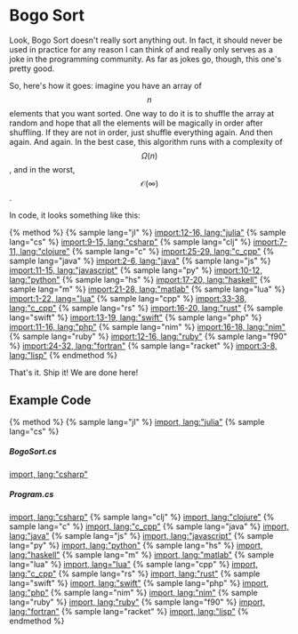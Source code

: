 # Bogo Sort
Look, Bogo Sort doesn't really sort anything out.
In fact, it should never be used in practice for any reason I can think of and really only serves as a joke in the programming community.
As far as jokes go, though, this one's pretty good.

So, here's how it goes:
imagine you have an array of $$n$$ elements that you want sorted.
One way to do it is to shuffle the array at random and hope that all the elements will be magically in order after shuffling.
If they are not in order, just shuffle everything again.
And then again. And again.
In the best case, this algorithm runs with a complexity of $$\Omega(n)$$, and in the worst, $$\mathcal{O}(\infty)$$.

In code, it looks something like this:

{% method %}
{% sample lang="jl" %}
[import:12-16, lang:"julia"](code/julia/bogo.jl)
{% sample lang="cs" %}
[import:9-15, lang:"csharp"](code/csharp/BogoSort.cs)
{% sample lang="clj" %}
[import:7-11, lang:"clojure"](code/clojure/bogo.clj)
{% sample lang="c" %}
[import:25-29, lang:"c_cpp"](code/c/bogo_sort.c)
{% sample lang="java" %}
[import:2-6, lang:"java"](code/java/bogo.java)
{% sample lang="js" %}
[import:11-15, lang:"javascript"](code/javascript/bogo.js)
{% sample lang="py" %}
[import:10-12, lang:"python"](code/python/bogo.py)
{% sample lang="hs" %}
[import:17-20, lang:"haskell"](code/haskell/bogoSort.hs)
{% sample lang="m" %}
[import:21-28, lang:"matlab"](code/matlab/bogosort.m)
{% sample lang="lua" %}
[import:1-22, lang="lua"](code/lua/bogosort.lua)
{% sample lang="cpp" %}
[import:33-38, lang:"c_cpp"](code/c++/bogosort.cpp)
{% sample lang="rs" %}
[import:16-20, lang:"rust"](code/rust/bogosort.rs)
{% sample lang="swift" %}
[import:13-19, lang:"swift"](code/swift/bogosort.swift)
{% sample lang="php" %}
[import:11-16, lang:"php"](code/php/bogo_sort.php)
{% sample lang="nim" %}
[import:16-18, lang:"nim"](code/nim/bogo_sort.nim)
{% sample lang="ruby" %}
[import:12-16, lang:"ruby"](code/ruby/bogo.rb)
{% sample lang="f90" %}
[import:24-32, lang:"fortran"](code/fortran/bogo.f90)
{% sample lang="racket" %}
[import:3-8, lang:"lisp"](code/racket/bogo_sort.rkt)
{% endmethod %}

That's it.
Ship it!
We are done here!

## Example Code 
{% method %}
{% sample lang="jl" %}
[import, lang:"julia"](code/julia/bogo.jl)
{% sample lang="cs" %}
##### BogoSort.cs
[import, lang:"csharp"](code/csharp/BogoSort.cs)
##### Program.cs
[import, lang:"csharp"](code/csharp/Program.cs)
{% sample lang="clj" %}
[import, lang:"clojure"](code/clojure/bogo.clj)
{% sample lang="c" %}
[import, lang:"c_cpp"](code/c/bogo_sort.c)
{% sample lang="java" %}
[import, lang:"java"](code/java/bogo.java)
{% sample lang="js" %}
[import, lang:"javascript"](code/javascript/bogo.js)
{% sample lang="py" %}
[import, lang:"python"](code/python/bogo.py)
{% sample lang="hs" %}
[import, lang:"haskell"](code/haskell/bogoSort.hs)
{% sample lang="m" %}
[import, lang:"matlab"](code/matlab/bogosort.m)
{% sample lang="lua" %}
[import, lang="lua"](code/lua/bogosort.lua)
{% sample lang="cpp" %}
[import, lang:"c_cpp"](code/c++/bogosort.cpp)
{% sample lang="rs" %}
[import, lang:"rust"](code/rust/bogosort.rs)
{% sample lang="swift" %}
[import, lang:"swift"](code/swift/bogosort.swift)
{% sample lang="php" %}
[import, lang:"php"](code/php/bogo_sort.php)
{% sample lang="nim" %}
[import, lang:"nim"](code/nim/bogo_sort.nim)
{% sample lang="ruby" %}
[import, lang:"ruby"](code/ruby/bogo.rb)
{% sample lang="f90" %}
[import, lang:"fortran"](code/fortran/bogo.f90)
{% sample lang="racket" %}
[import, lang:"lisp"](code/racket/bogo_sort.rkt)
{% endmethod %}


<script>
MathJax.Hub.Queue(["Typeset",MathJax.Hub]);
</script>
